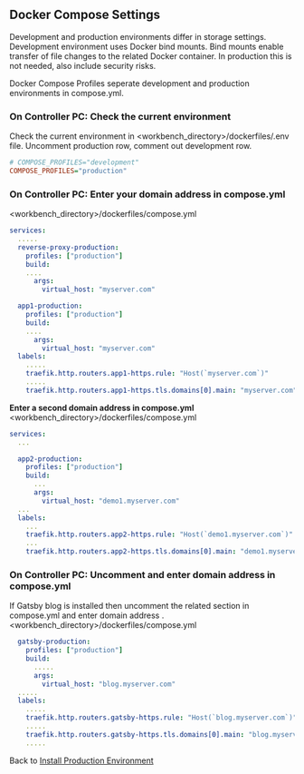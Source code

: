 ## Docker Compose Settings

Development and production environments differ in storage settings. Development environment uses Docker bind mounts. Bind mounts enable transfer of file changes to the related Docker container. In production this is not needed, also include security risks.

Docker Compose Profiles seperate development and production environments in compose.yml.

### On Controller PC: Check the current environment

Check the current environment in <workbench_directory>/dockerfiles/.env file. Uncomment production row, comment out development row.
```ini
# COMPOSE_PROFILES="development"
COMPOSE_PROFILES="production"
```

### On Controller PC: Enter your domain address in compose.yml
<workbench_directory>/dockerfiles/compose.yml
```yaml
services:
  .....
  reverse-proxy-production:
    profiles: ["production"]
    build:
    ....
      args:
        virtual_host: "myserver.com"

  app1-production:
    profiles: ["production"]
    build:
    ....
      args:
        virtual_host: "myserver.com"
  labels:
    .....
    traefik.http.routers.app1-https.rule: "Host(`myserver.com`)"
    .....
    traefik.http.routers.app1-https.tls.domains[0].main: "myserver.com"
```


**Enter a second domain address in compose.yml**
<workbench_directory>/dockerfiles/compose.yml
```yaml
services:
  ...

  app2-production:
    profiles: ["production"]
    build:
      ...
      args:
        virtual_host: "demo1.myserver.com"
  ...
  labels:
    ...
    traefik.http.routers.app2-https.rule: "Host(`demo1.myserver.com`)"
    ...
    traefik.http.routers.app2-https.tls.domains[0].main: "demo1.myserver.com"
```

### On Controller PC: Uncomment and enter domain address in compose.yml
If Gatsby blog is installed then uncomment the related section in compose.yml and enter domain address .
<workbench_directory>/dockerfiles/compose.yml
```yaml
  gatsby-production:
    profiles: ["production"]
    build:
      .....
      args:
        virtual_host: "blog.myserver.com"
  .....
  labels:
    .....
    traefik.http.routers.gatsby-https.rule: "Host(`blog.myserver.com`)"
    .....
    traefik.http.routers.gatsby-https.tls.domains[0].main: "blog.myserver.com"
    .....
```

Back to [Install Production Environment](install-prod-2404.md#docker-compose-settings)